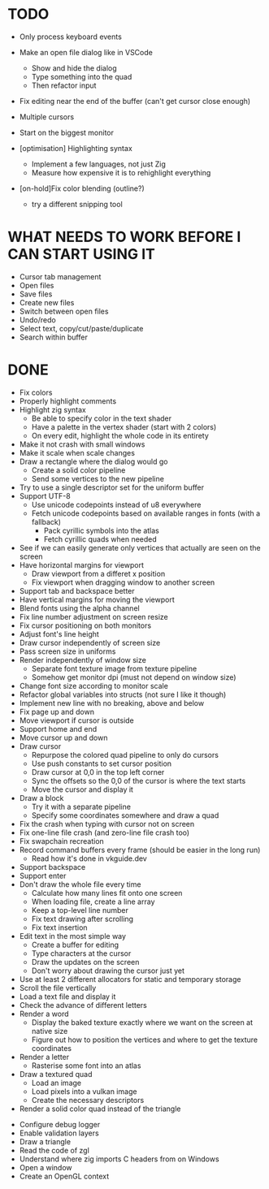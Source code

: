 # TODO
- Only process keyboard events
- Make an open file dialog like in VSCode
    + Show and hide the dialog
    - Type something into the quad
    - Then refactor input
- Fix editing near the end of the buffer (can't get cursor close enough)
- Multiple cursors
- Start on the biggest monitor

- [optimisation] Highlighting syntax
    - Implement a few languages, not just Zig
    - Measure how expensive it is to rehighlight everything
- [on-hold]Fix color blending (outline?)
    + try a different snipping tool

# WHAT NEEDS TO WORK BEFORE I CAN START USING IT
- Cursor tab management
- Open files
- Save files
- Create new files
- Switch between open files
- Undo/redo
- Select text, copy/cut/paste/duplicate
- Search within buffer

# DONE
+ Fix colors
+ Properly highlight comments
+ Highlight zig syntax
    + Be able to specify color in the text shader
    + Have a palette in the vertex shader (start with 2 colors)
    + On every edit, highlight the whole code in its entirety
+ Make it not crash with small windows
+ Make it scale when scale changes
+ Draw a rectangle where the dialog would go
    + Create a solid color pipeline
    + Send some vertices to the new pipeline
+ Try to use a single descriptor set for the uniform buffer
+ Support UTF-8
    + Use unicode codepoints instead of u8 everywhere
    + Fetch unicode codepoints based on available ranges in fonts (with a fallback)
        + Pack cyrillic symbols into the atlas
        + Fetch cyrillic quads when needed
+ See if we can easily generate only vertices that actually are seen on the screen
+ Have horizontal margins for viewport
    + Draw viewport from a differet x position
    + Fix viewport when dragging window to another screen
+ Support tab and backspace better
+ Have vertical margins for moving the viewport
+ Blend fonts using the alpha channel
+ Fix line number adjustment on screen resize
+ Fix cursor positioning on both monitors
+ Adjust font's line height
+ Draw cursor independently of screen size
+ Pass screen size in uniforms
+ Render independently of window size
    + Separate font texture image from texture pipeline
    + Somehow get monitor dpi (must not depend on window size)
+ Change font size according to monitor scale
+ Refactor global variables into structs (not sure I like it though)
+ Implement new line with no breaking, above and below
+ Fix page up and down
+ Move viewport if cursor is outside
+ Support home and end
+ Move cursor up and down
+ Draw cursor
    + Repurpose the colored quad pipeline to only do cursors
    + Use push constants to set cursor position
    + Draw cursor at 0,0 in the top left corner
    + Sync the offsets so the 0,0 of the cursor is where the text starts
    + Move the cursor and display it
+ Draw a block
    + Try it with a separate pipeline
    + Specify some coordinates somewhere and draw a quad
+ Fix the crash when typing with cursor not on screen
+ Fix one-line file crash (and zero-line file crash too)
+ Fix swapchain recreation
+ Record command buffers every frame (should be easier in the long run)
    + Read how it's done in vkguide.dev
+ Support backspace
+ Support enter
+ Don't draw the whole file every time
    + Calculate how many lines fit onto one screen
    + When loading file, create a line array
    + Keep a top-level line number
    + Fix text drawing after scrolling
    + Fix text insertion
+ Edit text in the most simple way
    + Create a buffer for editing
    + Type characters at the cursor
    + Draw the updates on the screen
    + Don't worry about drawing the cursor just yet
+ Use at least 2 different allocators for static and temporary storage
+ Scroll the file vertically
+ Load a text file and display it
+ Check the advance of different letters
+ Render a word
    + Display the baked texture exactly where we want on the screen at native size
    + Figure out how to position the vertices and where to get the texture coordinates
+ Render a letter
    + Rasterise some font into an atlas
+ Draw a textured quad
    + Load an image
    + Load pixels into a vulkan image
    + Create the necessary descriptors
+ Render a solid color quad instead of the triangle
- Configure debug logger
- Enable validation layers
- Draw a triangle
- Read the code of zgl
- Understand where zig imports C headers from on Windows
- Open a window
- Create an OpenGL context
